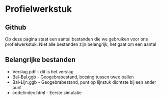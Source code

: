 Profielwerkstuk
===============

Github
------
Op deze pagina staat een aantal bestanden die we gebruiken voor ons profielwerkstuk. Niet alle bestanden zijn belangrijk, het gaat om een aantal

Belangrijke bestanden
---------
 * Verslag.pdf - dit is het verslag
 * Bal-Bal.ggb - Geogebrabestand, botsing tussen twee ballen
 * Bal-Lijn.ggb - Geogebrabestand, punt op lijnstuk dichtste bij een ander punt
 * code/index.html - Eerste simulatie
